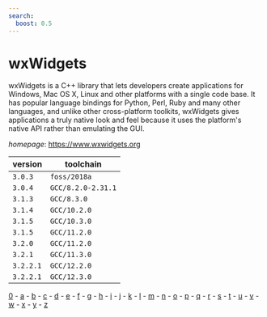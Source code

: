 ```yaml
---
search:
  boost: 0.5
---
```

# wxWidgets

wxWidgets is a C++ library that lets developers create applications  for Windows, Mac OS X, Linux and other platforms with a single code base. It has popular  language bindings for Python, Perl, Ruby and many other languages, and unlike other  cross-platform toolkits, wxWidgets gives applications a truly native look and feel  because it uses the platform's native API rather than emulating the GUI.

*homepage*: <https://www.wxwidgets.org>

version | toolchain
--------|----------
``3.0.3`` | ``foss/2018a``
``3.0.4`` | ``GCC/8.2.0-2.31.1``
``3.1.3`` | ``GCC/8.3.0``
``3.1.4`` | ``GCC/10.2.0``
``3.1.5`` | ``GCC/10.3.0``
``3.1.5`` | ``GCC/11.2.0``
``3.2.0`` | ``GCC/11.2.0``
``3.2.1`` | ``GCC/11.3.0``
``3.2.2.1`` | ``GCC/12.2.0``
``3.2.2.1`` | ``GCC/12.3.0``

[0](../0/index.md) - [a](../a/index.md) - [b](../b/index.md) - [c](../c/index.md) - [d](../d/index.md) - [e](../e/index.md) - [f](../f/index.md) - [g](../g/index.md) - [h](../h/index.md) - [i](../i/index.md) - [j](../j/index.md) - [k](../k/index.md) - [l](../l/index.md) - [m](../m/index.md) - [n](../n/index.md) - [o](../o/index.md) - [p](../p/index.md) - [q](../q/index.md) - [r](../r/index.md) - [s](../s/index.md) - [t](../t/index.md) - [u](../u/index.md) - [v](../v/index.md) - [w](../w/index.md) - [x](../x/index.md) - [y](../y/index.md) - [z](../z/index.md)

